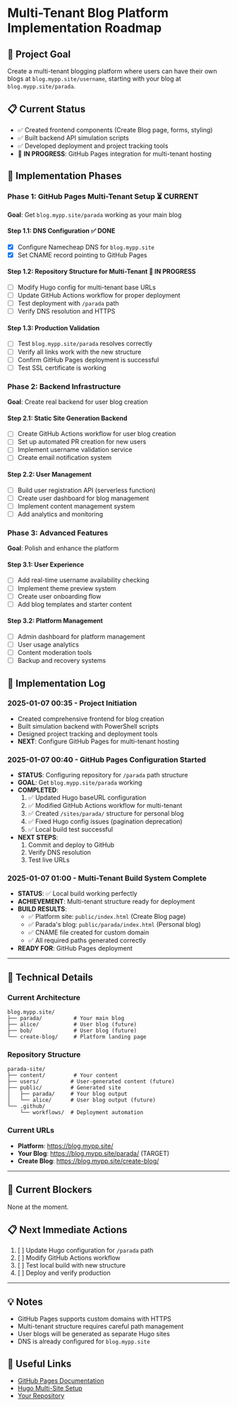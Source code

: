 # Multi-Tenant Blog Platform Implementation Roadmap

## 🎯 Project Goal
Create a multi-tenant blogging platform where users can have their own blogs at `blog.mypp.site/username`, starting with your blog at `blog.mypp.site/parada`.

## 📋 Current Status
- ✅ Created frontend components (Create Blog page, forms, styling)
- ✅ Built backend API simulation scripts
- ✅ Developed deployment and project tracking tools
- 🔄 **IN PROGRESS**: GitHub Pages integration for multi-tenant hosting

## 🚀 Implementation Phases

### Phase 1: GitHub Pages Multi-Tenant Setup ⏳ CURRENT
**Goal**: Get `blog.mypp.site/parada` working as your main blog

#### Step 1.1: DNS Configuration ✅ DONE
- [x] Configure Namecheap DNS for `blog.mypp.site`
- [x] Set CNAME record pointing to GitHub Pages

#### Step 1.2: Repository Structure for Multi-Tenant 🔄 IN PROGRESS
- [ ] Modify Hugo config for multi-tenant base URLs
- [ ] Update GitHub Actions workflow for proper deployment
- [ ] Test deployment with `/parada` path
- [ ] Verify DNS resolution and HTTPS

#### Step 1.3: Production Validation
- [ ] Test `blog.mypp.site/parada` resolves correctly
- [ ] Verify all links work with the new structure
- [ ] Confirm GitHub Pages deployment is successful
- [ ] Test SSL certificate is working

### Phase 2: Backend Infrastructure
**Goal**: Create real backend for user blog creation

#### Step 2.1: Static Site Generation Backend
- [ ] Create GitHub Actions workflow for user blog creation
- [ ] Set up automated PR creation for new users
- [ ] Implement username validation service
- [ ] Create email notification system

#### Step 2.2: User Management
- [ ] Build user registration API (serverless function)
- [ ] Create user dashboard for blog management
- [ ] Implement content management system
- [ ] Add analytics and monitoring

### Phase 3: Advanced Features
**Goal**: Polish and enhance the platform

#### Step 3.1: User Experience
- [ ] Add real-time username availability checking
- [ ] Implement theme preview system
- [ ] Create user onboarding flow
- [ ] Add blog templates and starter content

#### Step 3.2: Platform Management
- [ ] Admin dashboard for platform management
- [ ] User usage analytics
- [ ] Content moderation tools
- [ ] Backup and recovery systems

## 📝 Implementation Log

### 2025-01-07 00:35 - Project Initiation
- Created comprehensive frontend for blog creation
- Built simulation backend with PowerShell scripts
- Designed project tracking and deployment tools
- **NEXT**: Configure GitHub Pages for multi-tenant hosting

### 2025-01-07 00:40 - GitHub Pages Configuration Started
- **STATUS**: Configuring repository for `/parada` path structure
- **GOAL**: Get `blog.mypp.site/parada` working
- **COMPLETED**:
  1. ✅ Updated Hugo baseURL configuration
  2. ✅ Modified GitHub Actions workflow for multi-tenant
  3. ✅ Created `/sites/parada/` structure for personal blog
  4. ✅ Fixed Hugo config issues (pagination deprecation)
  5. ✅ Local build test successful
- **NEXT STEPS**:
  1. Commit and deploy to GitHub
  2. Verify DNS resolution
  3. Test live URLs

### 2025-01-07 01:00 - Multi-Tenant Build System Complete
- **STATUS**: ✅ Local build working perfectly
- **ACHIEVEMENT**: Multi-tenant structure ready for deployment
- **BUILD RESULTS**:
  - ✅ Platform site: `public/index.html` (Create Blog page)
  - ✅ Parada's blog: `public/parada/index.html` (Personal blog)
  - ✅ CNAME file created for custom domain
  - ✅ All required paths generated correctly
- **READY FOR**: GitHub Pages deployment

---

## 🔧 Technical Details

### Current Architecture
```
blog.mypp.site/
├── parada/          # Your main blog
├── alice/           # User blog (future)
├── bob/             # User blog (future)
└── create-blog/     # Platform landing page
```

### Repository Structure
```
parada-site/
├── content/         # Your content
├── users/          # User-generated content (future)
├── public/         # Generated site
│   ├── parada/     # Your blog output
│   └── alice/      # User blog output (future)
└── .github/
    └── workflows/  # Deployment automation
```

### Current URLs
- **Platform**: https://blog.mypp.site/
- **Your Blog**: https://blog.mypp.site/parada/ (TARGET)
- **Create Blog**: https://blog.mypp.site/create-blog/

---

## 🚨 Current Blockers
None at the moment.

## 📋 Next Immediate Actions
1. [ ] Update Hugo configuration for `/parada` path
2. [ ] Modify GitHub Actions workflow
3. [ ] Test local build with new structure
4. [ ] Deploy and verify production

---

## 💡 Notes
- GitHub Pages supports custom domains with HTTPS
- Multi-tenant structure requires careful path management
- User blogs will be generated as separate Hugo sites
- DNS is already configured for `blog.mypp.site`

## 🔗 Useful Links
- [GitHub Pages Documentation](https://docs.github.com/en/pages)
- [Hugo Multi-Site Setup](https://gohugo.io/hosting-and-deployment/hosting-on-github/)
- [Your Repository](https://github.com/Antonio-Parada/parada-site)
